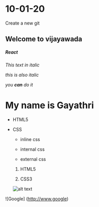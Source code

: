 # 10-01-20

Create a new git

## Welcome to vijayawada

##### React

*This text in italic*

_this is also italic_

<!--***this is bold and italic***-->

*you **can** do it*

<h1> My name is Gayathri</h1>

* HTML5

* CSS

   * inline css

   * internal css

    * external css
    
    1. HTML5
    
    2. CSS3
    
   ![alt text](pawan.jpg)
   
![Google] (http://www.google)
